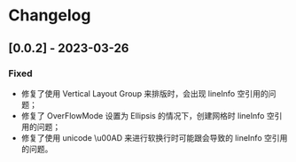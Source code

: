 # Changelog

## [0.0.2] - 2023-03-26
### Fixed
- 修复了使用 Vertical Layout Group 来排版时，会出现 lineInfo 空引用的问题；
- 修复了 OverFlowMode 设置为 Ellipsis 的情况下，创建网格时 lineInfo 空引用的问题；
- 修复了使用 unicode \u00AD 来进行软换行时可能跟会导致的 lineInfo 空引用的问题。

